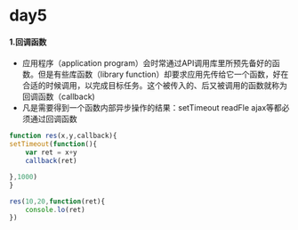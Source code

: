 # day5
#### 1.回调函数
- 应用程序（application program）会时常通过API调用库里所预先备好的函数。但是有些库函数（library function）却要求应用先传给它一个函数，好在合适的时候调用，以完成目标任务。这个被传入的、后又被调用的函数就称为回调函数（callback)
- 凡是需要得到一个函数内部异步操作的结果：setTimeout readFle ajax等都必须通过回调函数
```javascript
function res(x,y,callback){
setTimeout(function(){
    var ret = x+y
    callback(ret)

},1000)
}

res(10,20,function(ret){
    console.lo(ret)
})
```
